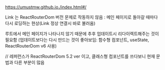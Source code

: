 https://umustmw.github.io./index.html#/

Link 는 ReactRouterDom 버전 문제로 작동하지 않음
: 메인 페이지로 돌아갈 때마다 다시 로딩하는 현상(Link 정상 연결시 바로 불러옴)

루트에서 메인 페이지가 나타나지 않기 때문에 추후 업데이트시 리다이렉트해주는 것이 필요함
(업데이트보다는 다시 만드는 것이 좋아보임: 함수형 컴포넌트, useState, ReactRouterDom v6 사용) 

// 레퍼런스가 ReactRouterDom 5.2 ver 이고, 클래스형 컴포넌트를 쓰다보니 현재 문법과 다른 부분이 많음
